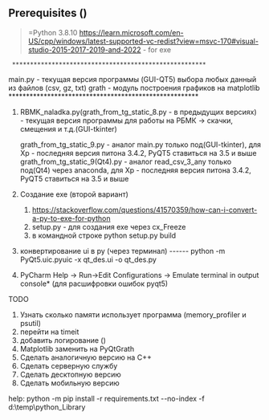 ## Prerequisites ()
>=Python 3.8.10
https://learn.microsoft.com/en-US/cpp/windows/latest-supported-vc-redist?view=msvc-170#visual-studio-2015-2017-2019-and-2022   - for exe

     ******************************************************
main.py - текущая версия программы (GUI-QT5) выбора любых данный из файлов (csv, gz, txt)
grath - модуль построения графиков на matplotlib
    ******************************************************


1.  RBMK_naladka.py(grath_from_tg_static_8.py - в предыдущих версиях) - текущая версия программы для работы на РБМК -> скачки, смещения и т.д.(GUI-tkinter) 
    
    grath_from_tg_static_9.py - аналог main.py только под(GUI-tkinter), для Xp - последняя версия питона 3.4.2, PyQT5 ставиться на 3.5 и выше
    grath_from_tg_static_9(Qt4).py - аналог read_csv_3_any только под(Qt4) через anaconda, для Xp - последняя версия питона 3.4.2, PyQT5 ставиться на 3.5 и выше

2.  Создание exe (второй вариант)
    1. https://stackoverflow.com/questions/41570359/how-can-i-convert-a-py-to-exe-for-python
    1. setup.py - для создания exe через cx_Freeze
    2. в командной строке         python setup.py build


3. конвертирование ui в py (через терминал) ------ python -m PyQt5.uic.pyuic -x qt_des.ui -o qt_des.py


4. PyCharm 
Help -> Run->Edit Configurations -> Emulate terminal in output console* (для расшифровки ошибок  pyqt5)



TODO
1. Узнать сколько памяти использует программа (memory_profiler и psutil)
2. перейти на timeit
3. добавить логирование ()
4. Matplotlib заменить на PyQtGrath
5. Сделать аналогичную версию на С++
6. Сделать серверную службу
7. Сделать десктопную версию
8. Сделать мобильную версию

help:
python -m pip  install -r requirements.txt --no-index -f d:\\temp\\python_Library

